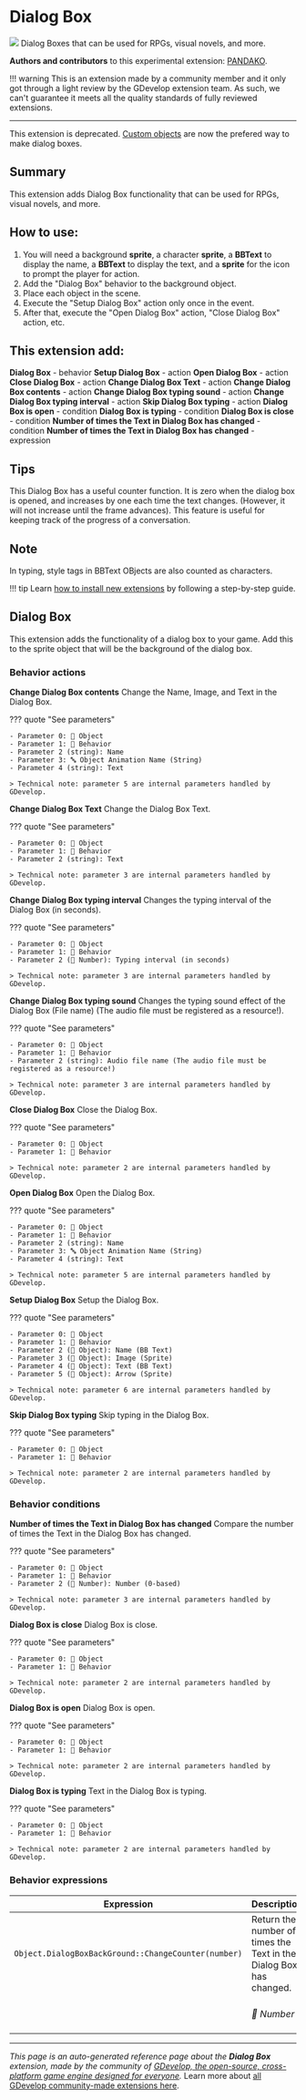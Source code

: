 # Dialog Box

<img src="https://resources.gdevelop-app.com/assets/Icons/Line Hero Pack/Master/SVG/UI Essentials/UI Essentials_chat_message_sms.svg" class="extension-icon"></img>
Dialog Boxes that can be used for RPGs, visual novels, and more.

**Authors and contributors** to this experimental extension: [PANDAKO](https://gd.games/PANDAKO).

!!! warning
    This is an extension made by a community member and it only got through a
    light review by the GDevelop extension team. As such, we can't guarantee it
    meets all the quality standards of fully reviewed extensions.

---

This extension is deprecated. [Custom objects](https://wiki.gdevelop.io/gdevelop5/objects/custom-objects-prefab-template) are now the prefered way to make dialog boxes.

## Summary
This extension adds Dialog Box functionality that can be used for RPGs, visual novels, and more.

## How to use:
1. You will need a background **sprite**, a character **sprite**, a **BBText** to display the name, a **BBText** to display the text, and a **sprite** for the icon to prompt the player for action.
1. Add the "Dialog Box" behavior to the background object.
1. Place each object in the scene.
1. Execute the "Setup Dialog Box" action only once in the event.
1. After that, execute the "Open Dialog Box" action, "Close Dialog Box" action, etc.

## This extension add:

**Dialog Box** - behavior
**Setup Dialog Box** - action
**Open Dialog Box** - action
**Close Dialog Box** - action
**Change Dialog Box Text** - action
**Change Dialog Box contents** - action
**Change Dialog Box typing sound** - action
**Change Dialog Box typing interval** - action
**Skip Dialog Box typing** - action
**Dialog Box is open** - condition
**Dialog Box is typing** - condition
**Dialog Box is close** - condition
**Number of times the Text in Dialog Box has changed** - condition
**Number of times the Text in Dialog Box has changed** - expression

## Tips
This Dialog Box has a useful counter function.
It is zero when the dialog box is opened, and increases by one each time the text changes.
(However, it will not increase until the frame advances).
This feature is useful for keeping track of the progress of a conversation.

## Note
In typing, style tags in BBText OBjects are also counted as characters.


!!! tip
    Learn [how to install new extensions](/gdevelop5/extensions/search) by following a step-by-step guide.



## Dialog Box 

This extension adds the functionality of a dialog box to your game.
Add this to the sprite object that will be the background of the dialog box. 

### Behavior actions

**Change Dialog Box contents**
Change the Name, Image, and Text in the Dialog Box.

??? quote "See parameters"

    - Parameter 0: 👾 Object
    - Parameter 1: 🧩 Behavior
    - Parameter 2 (string): Name
    - Parameter 3: 🔤 Object Animation Name (String)
    - Parameter 4 (string): Text

    > Technical note: parameter 5 are internal parameters handled by GDevelop.

**Change Dialog Box Text**
Change the Dialog Box Text.

??? quote "See parameters"

    - Parameter 0: 👾 Object
    - Parameter 1: 🧩 Behavior
    - Parameter 2 (string): Text

    > Technical note: parameter 3 are internal parameters handled by GDevelop.

**Change Dialog Box typing interval**
Changes the typing interval of the Dialog Box (in seconds).

??? quote "See parameters"

    - Parameter 0: 👾 Object
    - Parameter 1: 🧩 Behavior
    - Parameter 2 (🔢 Number): Typing interval (in seconds)

    > Technical note: parameter 3 are internal parameters handled by GDevelop.

**Change Dialog Box typing sound**
Changes the typing sound effect of the Dialog Box (File name) (The audio file must be registered as a resource!).

??? quote "See parameters"

    - Parameter 0: 👾 Object
    - Parameter 1: 🧩 Behavior
    - Parameter 2 (string): Audio file name (The audio file must be registered as a resource!)

    > Technical note: parameter 3 are internal parameters handled by GDevelop.

**Close Dialog Box**
Close the Dialog Box.

??? quote "See parameters"

    - Parameter 0: 👾 Object
    - Parameter 1: 🧩 Behavior

    > Technical note: parameter 2 are internal parameters handled by GDevelop.

**Open Dialog Box**
Open the Dialog Box.

??? quote "See parameters"

    - Parameter 0: 👾 Object
    - Parameter 1: 🧩 Behavior
    - Parameter 2 (string): Name
    - Parameter 3: 🔤 Object Animation Name (String)
    - Parameter 4 (string): Text

    > Technical note: parameter 5 are internal parameters handled by GDevelop.

**Setup Dialog Box**
Setup the Dialog Box.

??? quote "See parameters"

    - Parameter 0: 👾 Object
    - Parameter 1: 🧩 Behavior
    - Parameter 2 (👾 Object): Name (BB Text)
    - Parameter 3 (👾 Object): Image (Sprite)
    - Parameter 4 (👾 Object): Text (BB Text)
    - Parameter 5 (👾 Object): Arrow (Sprite)

    > Technical note: parameter 6 are internal parameters handled by GDevelop.

**Skip Dialog Box typing**
Skip typing in the Dialog Box.

??? quote "See parameters"

    - Parameter 0: 👾 Object
    - Parameter 1: 🧩 Behavior

    > Technical note: parameter 2 are internal parameters handled by GDevelop.

### Behavior conditions

**Number of times the Text in Dialog Box has changed**
Compare the number of times the Text in the Dialog Box has changed.

??? quote "See parameters"

    - Parameter 0: 👾 Object
    - Parameter 1: 🧩 Behavior
    - Parameter 2 (🔢 Number): Number (0-based)

    > Technical note: parameter 3 are internal parameters handled by GDevelop.

**Dialog Box is close**
Dialog Box is close.

??? quote "See parameters"

    - Parameter 0: 👾 Object
    - Parameter 1: 🧩 Behavior

    > Technical note: parameter 2 are internal parameters handled by GDevelop.

**Dialog Box is open**
Dialog Box is open.

??? quote "See parameters"

    - Parameter 0: 👾 Object
    - Parameter 1: 🧩 Behavior

    > Technical note: parameter 2 are internal parameters handled by GDevelop.

**Dialog Box is typing**
Text in the Dialog Box is typing.

??? quote "See parameters"

    - Parameter 0: 👾 Object
    - Parameter 1: 🧩 Behavior

    > Technical note: parameter 2 are internal parameters handled by GDevelop.

### Behavior expressions

| Expression | Description |  |
|-----|-----|-----|
| `Object.DialogBoxBackGround::ChangeCounter(number)` | Return the number of times the Text in the Dialog Box has changed. ||
| | _🔢 Number_ | Number (0-based) |


---

*This page is an auto-generated reference page about the **Dialog Box** extension, made by the community of [GDevelop, the open-source, cross-platform game engine designed for everyone](https://gdevelop.io/).* Learn more about [all GDevelop community-made extensions here](/gdevelop5/extensions).